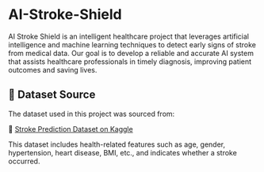 # AI-Stroke-Shield
AI Stroke Shield is an intelligent healthcare project that leverages artificial intelligence and machine learning techniques to detect early signs of stroke from medical data. Our goal is to develop a reliable and accurate AI system that assists healthcare professionals in timely diagnosis, improving patient outcomes and saving lives.

## 📁 Dataset Source

The dataset used in this project was sourced from:

🔗 [Stroke Prediction Dataset on Kaggle](https://www.kaggle.com/datasets/fedesoriano/stroke-prediction-dataset/data)

This dataset includes health-related features such as age, gender, hypertension, heart disease, BMI, etc., and indicates whether a stroke occurred.
